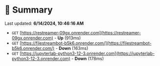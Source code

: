 # 📖 Summary
Last updated: **6/14/2024, 10:46:16 AM**

- `GET` [https://restreamer-09gx.onrender.com](https://restreamer-09gx.onrender.com) - **Up** (913ms)
- `GET` [https://filestreambot-b5k6.onrender.com/](https://filestreambot-b5k6.onrender.com/) - **Down** (163ms)
- `GET` [https://jupyterlab-python3-12-3.onrender.com](https://jupyterlab-python3-12-3.onrender.com) - **Down** (178ms)
